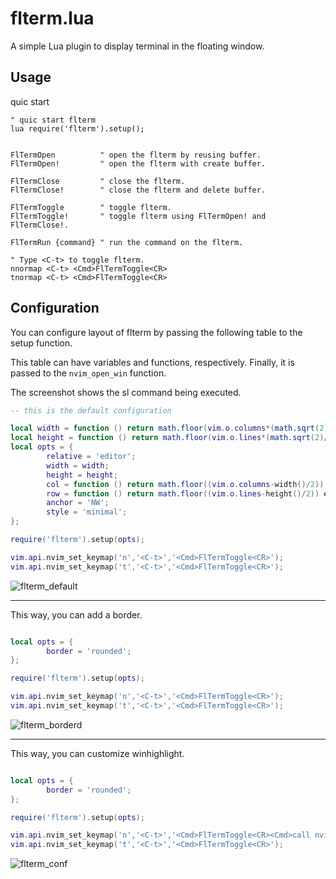 # flterm.lua

A simple Lua plugin to display terminal in the floating window.

## Usage

quic start
~~~vim
" quic start flterm
lua require('flterm').setup();


FlTermOpen          " open the flterm by reusing buffer.
FlTermOpen!         " open the flterm with create buffer.

FlTermClose         " close the flterm.
FlTermClose!        " close the flterm and delete buffer.

FlTermToggle        " toggle flterm.
FlTermToggle!       " toggle flterm using FlTermOpen! and FlTermClose!.

FlTermRun {command} " run the command on the flterm.

" Type <C-t> to toggle flterm.
nnormap <C-t> <Cmd>FlTermToggle<CR>
tnormap <C-t> <Cmd>FlTermToggle<CR>
~~~

## Configuration

You can configure layout of flterm by passing the following table to the setup function.

This table can have variables and functions, respectively.
Finally, it is passed to the `nvim_open_win` function.

The screenshot shows the sl command being executed.

~~~lua
-- this is the default configuration

local width = function () return math.floor(vim.o.columns*(math.sqrt(2)/2)) end;
local height = function () return math.floor(vim.o.lines*(math.sqrt(2)/2)) end;
local opts = {
        relative = 'editor';
        width = width;
        height = height;
        col = function () return math.floor((vim.o.columns-width()/2)) end;
        row = function () return math.floor((vim.o.lines-height()/2)) end;
        anchor = 'NW';
        style = 'minimal';
};

require('flterm').setup(opts);

vim.api.nvim_set_keymap('n','<C-t>','<Cmd>FlTermToggle<CR>');
vim.api.nvim_set_keymap('t','<C-t>','<Cmd>FlTermToggle<CR>');
~~~

![flterm_default](https://user-images.githubusercontent.com/84013946/153116445-11aad054-56aa-450d-9d65-4ef79b38fdc9.png)

---


This way, you can add a border.

~~~lua

local opts = {
        border = 'rounded';
};

require('flterm').setup(opts);

vim.api.nvim_set_keymap('n','<C-t>','<Cmd>FlTermToggle<CR>');
vim.api.nvim_set_keymap('t','<C-t>','<Cmd>FlTermToggle<CR>');
~~~

![flterm_borderd](https://user-images.githubusercontent.com/84013946/153116434-5fee43cf-9342-4c96-afc5-bdccb38ab241.png)

---


This way, you can customize winhighlight.

~~~lua

local opts = {
        border = 'rounded';
};

require('flterm').setup(opts);

vim.api.nvim_set_keymap('n','<C-t>','<Cmd>FlTermToggle<CR><Cmd>call nvim_win_set_option(0,"winhilight","Normal:Normal,FloatBorder:VertSplit")<CR>');
vim.api.nvim_set_keymap('t','<C-t>','<Cmd>FlTermToggle<CR>');
~~~

![flterm_conf](https://user-images.githubusercontent.com/84013946/153116451-a75783c6-717a-4a66-b25b-21dfbf74fea0.png)
